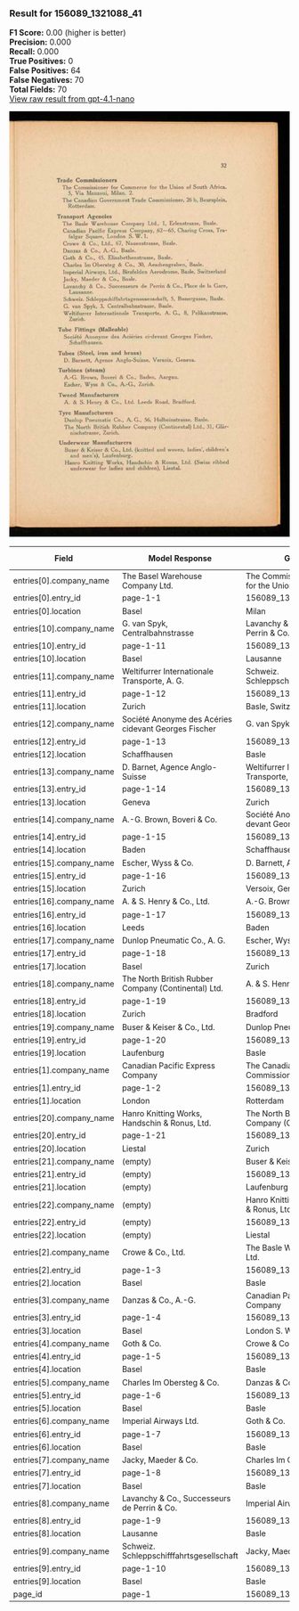 ### Result for 156089_1321088_41
**F1 Score:** 0.00 (higher is better)<br>**Precision:** 0.000<br>**Recall:** 0.000<br>**True Positives:** 0<br>**False Positives:** 64<br>**False Negatives:** 70<br>**Total Fields:** 70<br>[View raw result from gpt-4.1-nano](https://github.com/RISE-UNIBAS/humanities_data_benchmark/blob/main/results/2025-10-28/T0345/request_T0345_156089_1321088_41.json)

<img src="https://github.com/RISE-UNIBAS/humanities_data_benchmark/blob/main/benchmarks/company_lists/images/156089_1321088_41.jpg?raw=true" alt="156089_1321088_41" width="600px">

| Field | Model Response | Ground Truth | Fuzzy Score | Match |
|-------|----------------|--------------|-------------|-------|
| entries[0].company_name | The Basel Warehouse Company Ltd. | The Commissioner for Commerce for the Union of South Africa | 0.352 | ❌ |
| entries[0].entry_id | page-1-1 | 156089_1321088_41-1 | 0.222 | ❌ |
| entries[0].location | Basel | Milan | 0.200 | ❌ |
| entries[10].company_name | G. van Spyk, Centralbahnstrasse | Lavanchy & Co., Successeurs de Perrin & Co. | 0.297 | ❌ |
| entries[10].entry_id | page-1-11 | 156089_1321088_41-11 | 0.276 | ❌ |
| entries[10].location | Basel | Lausanne | 0.462 | ❌ |
| entries[11].company_name | Weltifurrer Internationale Transporte, A. G. | Schweiz. Schleppschiffahrtsgenossenschaft | 0.306 | ❌ |
| entries[11].entry_id | page-1-12 | 156089_1321088_41-12 | 0.276 | ❌ |
| entries[11].location | Zurich | Basle, Switzerland | 0.083 | ❌ |
| entries[12].company_name | Société Anonyme des Acéries cidevant Georges Fischer | G. van Spyk | 0.159 | ❌ |
| entries[12].entry_id | page-1-13 | 156089_1321088_41-13 | 0.276 | ❌ |
| entries[12].location | Schaffhausen | Basle | 0.353 | ❌ |
| entries[13].company_name | D. Barnet, Agence Anglo-Suisse | Weltifurrer Internationale Transporte, A. G. | 0.270 | ❌ |
| entries[13].entry_id | page-1-14 | 156089_1321088_41-14 | 0.276 | ❌ |
| entries[13].location | Geneva | Zurich | 0.000 | ❌ |
| entries[14].company_name | A.-G. Brown, Boveri & Co. | Société Anonyme des Aciéries ci-devant Georges Fischer | 0.253 | ❌ |
| entries[14].entry_id | page-1-15 | 156089_1321088_41-15 | 0.276 | ❌ |
| entries[14].location | Baden | Schaffhausen | 0.353 | ❌ |
| entries[15].company_name | Escher, Wyss & Co. | D. Barnett, Agence Anglo-Suisse | 0.204 | ❌ |
| entries[15].entry_id | page-1-16 | 156089_1321088_41-16 | 0.276 | ❌ |
| entries[15].location | Zurich | Versoix, Geneva | 0.190 | ❌ |
| entries[16].company_name | A. & S. Henry & Co., Ltd. | A.-G. Brown, Boveri & Co. | 0.480 | ❌ |
| entries[16].entry_id | page-1-17 | 156089_1321088_41-17 | 0.276 | ❌ |
| entries[16].location | Leeds | Baden | 0.200 | ❌ |
| entries[17].company_name | Dunlop Pneumatic Co., A. G. | Escher, Wyss & Co., A.-G. | 0.423 | ❌ |
| entries[17].entry_id | page-1-18 | 156089_1321088_41-18 | 0.276 | ❌ |
| entries[17].location | Basel | Zurich | 0.000 | ❌ |
| entries[18].company_name | The North British Rubber Company (Continental) Ltd. | A. & S. Henry & Co., Ltd. | 0.368 | ❌ |
| entries[18].entry_id | page-1-19 | 156089_1321088_41-19 | 0.276 | ❌ |
| entries[18].location | Zurich | Bradford | 0.143 | ❌ |
| entries[19].company_name | Buser & Keiser & Co., Ltd. | Dunlop Pneumatic Co., A. G. | 0.415 | ❌ |
| entries[19].entry_id | page-1-20 | 156089_1321088_41-20 | 0.276 | ❌ |
| entries[19].location | Laufenburg | Basle | 0.267 | ❌ |
| entries[1].company_name | Canadian Pacific Express Company | The Canadian Government Trade Commissioner | 0.459 | ❌ |
| entries[1].entry_id | page-1-2 | 156089_1321088_41-2 | 0.222 | ❌ |
| entries[1].location | London | Rotterdam | 0.267 | ❌ |
| entries[20].company_name | Hanro Knitting Works, Handschin & Ronus, Ltd. | The North British Rubber Company (Continental) Ltd. | 0.375 | ❌ |
| entries[20].entry_id | page-1-21 | 156089_1321088_41-21 | 0.276 | ❌ |
| entries[20].location | Liestal | Zurich | 0.154 | ❌ |
| entries[21].company_name | (empty) | Buser & Keiser & Co., Ltd. | 0.000 | ❌ |
| entries[21].entry_id | (empty) | 156089_1321088_41-22 | 0.000 | ❌ |
| entries[21].location | (empty) | Laufenburg | 0.000 | ❌ |
| entries[22].company_name | (empty) | Hanro Knitting Works, Handschin & Ronus, Ltd. | 0.000 | ❌ |
| entries[22].entry_id | (empty) | 156089_1321088_41-23 | 0.000 | ❌ |
| entries[22].location | (empty) | Liestal | 0.000 | ❌ |
| entries[2].company_name | Crowe & Co., Ltd. | The Basle Warehouse Company Ltd. | 0.449 | ❌ |
| entries[2].entry_id | page-1-3 | 156089_1321088_41-3 | 0.222 | ❌ |
| entries[2].location | Basel | Basle | 0.800 | ❌ |
| entries[3].company_name | Danzas & Co., A.-G. | Canadian Pacific Express Company | 0.275 | ❌ |
| entries[3].entry_id | page-1-4 | 156089_1321088_41-4 | 0.222 | ❌ |
| entries[3].location | Basel | London S. W. 1. | 0.000 | ❌ |
| entries[4].company_name | Goth & Co. | Crowe & Co., Ltd. | 0.519 | ❌ |
| entries[4].entry_id | page-1-5 | 156089_1321088_41-5 | 0.222 | ❌ |
| entries[4].location | Basel | Basle | 0.800 | ❌ |
| entries[5].company_name | Charles Im Obersteg & Co. | Danzas & Co., A.-G. | 0.364 | ❌ |
| entries[5].entry_id | page-1-6 | 156089_1321088_41-6 | 0.222 | ❌ |
| entries[5].location | Basel | Basle | 0.800 | ❌ |
| entries[6].company_name | Imperial Airways Ltd. | Goth & Co. | 0.194 | ❌ |
| entries[6].entry_id | page-1-7 | 156089_1321088_41-7 | 0.222 | ❌ |
| entries[6].location | Basel | Basle | 0.800 | ❌ |
| entries[7].company_name | Jacky, Maeder & Co. | Charles Im Obersteg & Co. | 0.455 | ❌ |
| entries[7].entry_id | page-1-8 | 156089_1321088_41-8 | 0.222 | ❌ |
| entries[7].location | Basel | Basle | 0.800 | ❌ |
| entries[8].company_name | Lavanchy & Co., Successeurs de Perrin & Co. | Imperial Airways, Ltd. | 0.215 | ❌ |
| entries[8].entry_id | page-1-9 | 156089_1321088_41-9 | 0.222 | ❌ |
| entries[8].location | Lausanne | Basle | 0.462 | ❌ |
| entries[9].company_name | Schweiz. Schleppschifffahrtsgesellschaft | Jacky, Maeder & Co. | 0.169 | ❌ |
| entries[9].entry_id | page-1-10 | 156089_1321088_41-10 | 0.276 | ❌ |
| entries[9].location | Basel | Basle | 0.800 | ❌ |
| page_id | page-1 | 156089_1321088_41 | 0.087 | ❌ |
